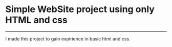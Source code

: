 # Simple WebSite project using only HTML and css
---

I made this project to gain expirience in basic html and css.